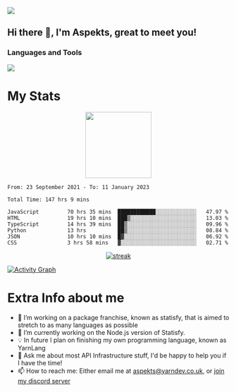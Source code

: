 ![](https://komarev.com/ghpvc/?username=aspekts&color=red)
## Hi there 👋, I'm Aspekts, great to meet you!
### Languages and Tools
<p align="left"> <a href="https://github.com/aspekts"><img src="https://skillicons.dev/icons?i=aws,azure,bash,bootstrap,cpp,cloudflare,css,discord,bots,express,fastapi,gcp,git,heroku,github,v,vim,regex,html,js,jquery,nodejs,linux,md,mysql,redis,mongodb,netlify,nextjs,py,react,sqlite,swift,ts,vscode"> </a> </p>

# My Stats
<p align="center">
<img height="150px" src="https://github-readme-stats.vercel.app/api?username=aspekts&hide_border=true&show_icons=true&count_private=true&theme=gruvbox&bg_color=151515" />
</p>

<!--START_SECTION:waka-->

```text
From: 23 September 2021 - To: 11 January 2023

Total Time: 147 hrs 9 mins

JavaScript         70 hrs 35 mins  ████████████░░░░░░░░░░░░░   47.97 %
HTML               19 hrs 10 mins  ███▒░░░░░░░░░░░░░░░░░░░░░   13.03 %
TypeScript         14 hrs 39 mins  ██▒░░░░░░░░░░░░░░░░░░░░░░   09.96 %
Python             13 hrs          ██▒░░░░░░░░░░░░░░░░░░░░░░   08.84 %
JSON               10 hrs 10 mins  █▓░░░░░░░░░░░░░░░░░░░░░░░   06.92 %
CSS                3 hrs 58 mins   ▓░░░░░░░░░░░░░░░░░░░░░░░░   02.71 %
```

<!--END_SECTION:waka-->
<p align="center">
  <a href="https://github.com/aspekts">      
<img title="stats" alt="streak" src="https://github-readme-streak-stats.herokuapp.com/?user=aspekts&theme=dark&hide_border=true&stroke=f53b3b"/>
</a>
</p>
<a href="https://github.com/aspekts"><img alt="Activity Graph" src="https://activity-graph.herokuapp.com/graph?username=aspekts&bg_color=0D1117&color=eca15b&line=eca15b&point=FFFFFF&hide_border=true" /></a>

# Extra Info about me
- 🌱 I’m working on a package franchise, known as statisfy, that is aimed to stretch to as many languages as possible
- 🔭 I’m currently working on the Node.js version of Statisfy.
- 💡 In future I plan on finishing my own programming language, known as YarnLang
- 💬 Ask me about most API Infrastructure stuff, I'd be happy to help you if I have the time!
- 📫 How to reach me: Either email me at aspekts@yarndev.co.uk, or [join my discord server](https://discord.gg/GxGTHBC)


